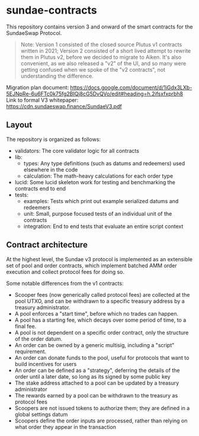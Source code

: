 # sundae-contracts

This repository contains version 3 and onward of the smart contracts for the SundaeSwap Protocol.

> Note: Version 1 consisted of the closed source Plutus v1 contracts written in 2021; Version 2 consisted of a short lived attempt to rewrite them in Plutus v2, before we decided to migrate to Aiken. It's also convenient, as we also released a "v2" of the UI, and so many were getting confused when we spoke of the "v2 contracts", not understanding the difference.

Migration plan document: https://docs.google.com/document/d/1iGdx3LXb-5EJNpRe-6u6FTc0k75fg2BIQj8cG5DvQVo/edit#heading=h.2ifsxfxprbh8
Link to formal V3 whitepaper: https://cdn.sundaeswap.finance/SundaeV3.pdf

## Layout

The repository is organized as follows:
 - validators: The core validator logic for all contracts
 - lib:
   - types: Any type definitions (such as datums and redeemers) used elsewhere in the code
   - calculation: The math-heavy calculations for each order type
 - lucid: Some lucid skeleton work for testing and benchmarking the contracts end to end
 - tests:
   - examples: Tests which print out example serialized datums and redeemers
   - unit: Small, purpose focused tests of an individual unit of the contracts
   - integration: End to end tests that evaluate an entire script context

## Contract architecture

At the highest level, the Sundae v3 protocol is implemented as an extensible set of pool and order contracts, which implement batched AMM order execution and collect protocol fees for doing so.

Some notable differences from the v1 contracts:
 - Scooper fees (now generically called protocol fees) are collected at the pool UTXO, and can be withdrawn to a specific treasury address by a treasury administrator.
 - A pool enforces a "start time", before which no trades can happen.
 - A pool has a starting fee, which decays over some period of time, to a final fee.
 - A pool is not dependent on a specific order contract, only the structure of the order datum.
 - An order can be owned by a generic multisig, including a "script" requirement.
 - An order can donate funds to the pool, useful for protocols that want to build incentives for users
 - An order can be defined as a "strategy", deferring the details of the order until a later date, so long as its signed by some public key
 - The stake address attached to a pool can be updated by a treasury administrator
 - The rewards earned by a pool can be withdrawn to the treasury as protocol fees
 - Scoopers are not issued tokens to authorize them; they are defined in a global settings datum
 - Scoopers define the order inputs are processed, rather than relying on what order they appear in the transaction
